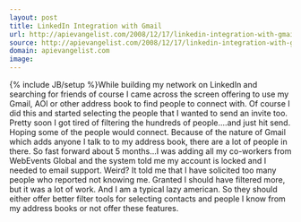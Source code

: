 ```yaml
---
layout: post
title: LinkedIn Integration with Gmail
url: http://apievangelist.com/2008/12/17/linkedin-integration-with-gmail/
source: http://apievangelist.com/2008/12/17/linkedin-integration-with-gmail/
domain: apievangelist.com
image: 
---
```

{% include JB/setup %}While building my network on LinkedIn and searching for friends of course I came across the screen offering to use my Gmail, AOl or other address book to find people to connect with.
Of course I did this and started selecting the people that I wanted to send an invite too. Pretty soon I got tired of filtering the hundreds of people....and just hit send. Hoping some of the people would connect.
Because of the nature of Gmail which adds anyone I talk to to my address book, there are a lot of people in there.
So fast forward about 5 months...I was adding all my co-workers from WebEvents Global and the system told me my account is locked and I needed to email support. Weird?
It told me that I have solicited too many people who reported not knowing me.
Granted I should have filtered more, but it was a lot of work. And I am a typical lazy american. So they should either offer better filter tools for selecting contacts and people I know from my address books or not offer these features.